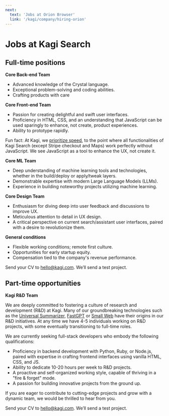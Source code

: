 ```yaml
---
next:
  text: 'Jobs at Orion Browser'
  link: '/kagi/company/hiring-orion'
---
```

# Jobs at Kagi Search

## Full-time positions

**Core Back-end Team**
- Advanced knowledge of the Crystal language.
- Exceptional problem-solving and coding abilities.
- Crafting products with care

**Core Front-end Team**
- Passion for creating delightful and swift user interfaces.
- Proficiency in HTML, CSS, and an understanding that JavaScript can be used sparingly to enhance, not create, product experiences.
- Ability to prototype rapidly.

Fun fact: At Kagi, we [prioritize speed](../search-details/search-speed.md), to the point where all functionalities of Kagi Search (except Stripe checkout and Maps) work perfectly without JavaScript. We see JavaScript as a tool to enhance the UX, not create it.

**Core ML Team**
- Deep understanding of machine learning tools and technologies, whether in the build/deploy or apply/tweak layers.
- Demonstrable expertise with modern Large Language Models (LLMs).
- Experience in building noteworthy projects utilizing machine learning.

**Core Design Team**
- Enthusiasm for diving deep into user feedback and discussions to improve UX.
- Meticulous attention to detail in UX design.
- A critical perspective on current search/assistant user interfaces, paired with a desire to revolutionize them.

**General conditions**
- Flexible working conditions; remote first culture.
- Opportunities for early startup equity.
- Compensation tied to the company's revenue performance.
 
Send your CV to [hello@kagi.com](mailto:hello@kagi.com).  We’ll send a test project.

## Part-time opportunities

**Kagi R&D Team**

We are deeply committed to fostering a culture of research and development (R&D) at Kagi. Many of our groundbreaking technologies such as the [Universal Summarizer](https://kagi.com/summarizer), [FastGPT](https://kagi.com/fastgpt) or [Small Web](https://kagi.com/smallweb) have their origins in our R&D initiatives. At any time we have 4-5 individuals working on R&D projects, with some eventually transitioning to full-time roles.

We are currently seeking full-stack developers who embody the following qualifications:

- Proficiency in backend development with Python, Ruby, or Node.js, paired with expertise in crafting frontend interfaces using vanilla HTML, CSS, and JS.
- Ability to dedicate 10-20 hours per week to R&D projects.
- A proactive and self-organized working style, capable of thriving in a "fire & forget" mode.
- A passion for building innovative projects from the ground up.

If you are eager to contribute to cutting-edge projects and grow with a dynamic team, we would be thrilled to hear from you.

Send your CV to [hello@kagi.com](mailto:hello@kagi.com).  We’ll send a test project.
